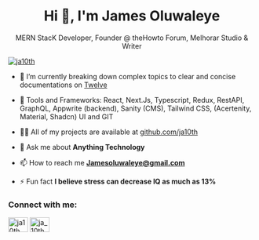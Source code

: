 <h1 align="center">Hi 👋, I'm James Oluwaleye</h1>
<p align="center">MERN StacK Developer, Founder @ theHowto Forum, Melhorar Studio & Writer </p>
<p align="left"> <a href="https://twitter.com/ja10th" target="blank"><img src="https://img.shields.io/twitter/follow/ja10th?logo=twitter&style=for-the-badge" alt="ja10th" /></a> </p>

- 🔭 I’m currently breaking down complex topics to clear and concise documentations on [Twelve](https://twelve.hashnode.dev)

- 🌱 Tools and Frameworks: React, Next.Js, Typescript, Redux, RestAPI, GraphQL, Appwrite (backend), Sanity (CMS), Tailwind CSS, (Acertenity, Material, Shadcn) UI and GIT

- 👨‍💻 All of my projects are available at [github.com/ja10th](github.com/ja10th/james-portfolio)

- 💬 Ask me about **Anything Technology**

- 📫 How to reach me **Jamesoluwaleye@gmail.com**

- ⚡ Fun fact **I believe stress can decrease IQ as much as 13%**

<h3 align="left">Connect with me:</h3>
<p align="left">
<a href="https://twitter.com/ja10th" target="blank"><img align="center" src="https://raw.githubusercontent.com/rahuldkjain/github-profile-readme-generator/master/src/images/icons/Social/twitter.svg" alt="ja10th" height="30" width="40" /></a>
<a href="https://instagram.com/ja_10th" target="blank"><img align="center" src="https://raw.githubusercontent.com/rahuldkjain/github-profile-readme-generator/master/src/images/icons/Social/instagram.svg" alt="ja_10th" height="30" width="40" /></a>
</p>




